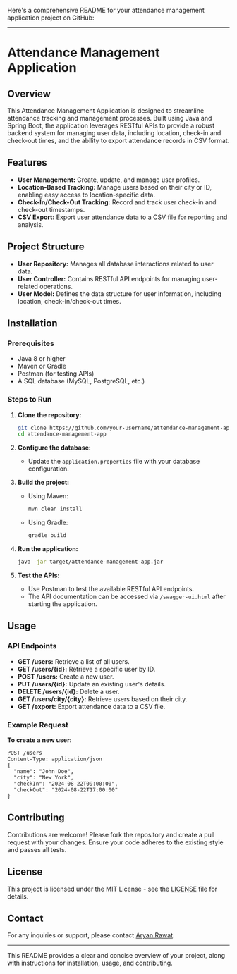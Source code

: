 Here's a comprehensive README for your attendance management application project on GitHub:

---

# Attendance Management Application

## Overview
This Attendance Management Application is designed to streamline attendance tracking and management processes. Built using Java and Spring Boot, the application leverages RESTful APIs to provide a robust backend system for managing user data, including location, check-in and check-out times, and the ability to export attendance records in CSV format.

## Features
- **User Management:** Create, update, and manage user profiles.
- **Location-Based Tracking:** Manage users based on their city or ID, enabling easy access to location-specific data.
- **Check-In/Check-Out Tracking:** Record and track user check-in and check-out timestamps.
- **CSV Export:** Export user attendance data to a CSV file for reporting and analysis.

## Project Structure
- **User Repository:** Manages all database interactions related to user data.
- **User Controller:** Contains RESTful API endpoints for managing user-related operations.
- **User Model:** Defines the data structure for user information, including location, check-in/check-out times.

## Installation

### Prerequisites
- Java 8 or higher
- Maven or Gradle
- Postman (for testing APIs)
- A SQL database (MySQL, PostgreSQL, etc.)

### Steps to Run
1. **Clone the repository:**
   ```bash
   git clone https://github.com/your-username/attendance-management-app.git
   cd attendance-management-app
   ```

2. **Configure the database:**
   - Update the `application.properties` file with your database configuration.
   
3. **Build the project:**
   - Using Maven:
     ```bash
     mvn clean install
     ```
   - Using Gradle:
     ```bash
     gradle build
     ```

4. **Run the application:**
   ```bash
   java -jar target/attendance-management-app.jar
   ```

5. **Test the APIs:**
   - Use Postman to test the available RESTful API endpoints.
   - The API documentation can be accessed via `/swagger-ui.html` after starting the application.

## Usage

### API Endpoints
- **GET /users:** Retrieve a list of all users.
- **GET /users/{id}:** Retrieve a specific user by ID.
- **POST /users:** Create a new user.
- **PUT /users/{id}:** Update an existing user's details.
- **DELETE /users/{id}:** Delete a user.
- **GET /users/city/{city}:** Retrieve users based on their city.
- **GET /export:** Export attendance data to a CSV file.

### Example Request

**To create a new user:**

```http
POST /users
Content-Type: application/json
{
  "name": "John Doe",
  "city": "New York",
  "checkIn": "2024-08-22T09:00:00",
  "checkOut": "2024-08-22T17:00:00"
}
```

## Contributing
Contributions are welcome! Please fork the repository and create a pull request with your changes. Ensure your code adheres to the existing style and passes all tests.

## License
This project is licensed under the MIT License - see the [LICENSE](LICENSE) file for details.

## Contact
For any inquiries or support, please contact [Aryan Rawat](mailto:aryanrawat168@gmail.com).

---

This README provides a clear and concise overview of your project, along with instructions for installation, usage, and contributing.
